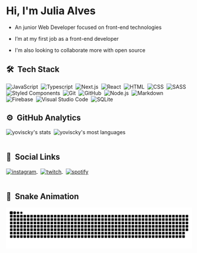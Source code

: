 <!-- about me -->
<h1 align="left">Hi, I'm Julia Alves</h1>

- An junior Web Developer focused on front-end technologies 

- I’m at my first job as a front-end developer

<!-- portfolio link
- All of my projects are available at [portfolio]()
-->

- I'm also looking to collaborate more with open source

## 🛠 &nbsp;Tech Stack

![JavaScript](https://img.shields.io/badge/-JavaScript-161616?style=flat-square&logo=javascript)&nbsp;
![Typescript](https://img.shields.io/badge/-Typescript-161616?style=flat-square&logo=typescript)&nbsp;
![Next.js](https://img.shields.io/badge/-Next-161616?style=flat-square&logo=next.js)&nbsp;
![React](https://img.shields.io/badge/-React-161616?style=flat-square&logo=react)&nbsp;
![HTML](https://img.shields.io/badge/-HTML-161616?style=flat-square&logo=HTML5)&nbsp;
![CSS](https://img.shields.io/badge/-CSS-161616?style=flat-square&logo=CSS3&logoColor=1572B6)&nbsp;
![SASS](https://img.shields.io/badge/-SASS-161616?style=flat-square&logo=SASS)&nbsp;
![Styled Components](https://img.shields.io/badge/-Styled%20Components-161616?style=flat-square&logo=styledcomponents)&nbsp;
![Git](https://img.shields.io/badge/-Git-161616?style=flat-square&logo=git)&nbsp;
![GitHub](https://img.shields.io/badge/-GitHub-161616?style=flat-square&logo=github)&nbsp;
![Node.js](https://img.shields.io/badge/-Node.js-161616?style=flat-square&logo=node.js)&nbsp;
![Markdown](https://img.shields.io/badge/-Markdown-161616?style=flat-square&logo=markdown)&nbsp;
![Firebase](https://img.shields.io/badge/-Firebase-161616?style=flat-square&logo=firebase)&nbsp;
![Visual Studio Code](https://img.shields.io/badge/-Visual%20Studio%20Code-161616?style=flat-square&logo=visual-studio-code&logoColor=007ACC)&nbsp;
![SQLite](https://img.shields.io/badge/-SQLite-161616?style=flat-square&logo=sqlite)&nbsp;

## ⚙️ &nbsp;GitHub Analytics

<div>
  <img height="150em" src="https://github-readme-stats.vercel.app/api?username=yoviscky&show_icons=true&border_color=262626&border_radius=4&title_color=ff7eb6&text_color=33b1ff&icon_color=0f62fe&&bg_color=161616" alt="yoviscky's stats"/>&nbsp;
  <img height="150em" src="https://github-readme-stats.vercel.app/api/top-langs/?username=yoviscky&layout=compact&show_icons=true&border_color=262626&border_radius=4&title_color=ff7eb6&text_color=33b1ff&icon_color=0f62fe&&bg_color=161616" alt="yoviscky's most languages"/>
</div>

<br>

## 👥 &nbsp;Social Links

<div>
<a href="https://instagram.com/juhalvs_" target="_blank">
  <img align="center" src="https://img.shields.io/badge/-juhalvs_-161616?style=for-the-badge&logo=instagram" alt="instagram"/>  
</a>&nbsp;
<a href="https://twitch.com/julyysz" target="_blank">
  <img align="center" src="https://img.shields.io/badge/-julyysz-161616?style=for-the-badge&logo=twitch" alt="twitch"/>
</a>&nbsp;
<a href="https://open.spotify.com/user/29mmy7ckk4x3mxjzu11z8u8pp" target="_blank">
 <img align="center" src="https://img.shields.io/badge/-bunny-161616?style=for-the-badge&logo=spotify" alt="spotify"/>
</a>
</div>

<br>

## 🐍 &nbsp;Snake Animation

![github contribution grid snake animation](https://raw.githubusercontent.com/platane/platane/output/github-contribution-grid-snake.svg)
